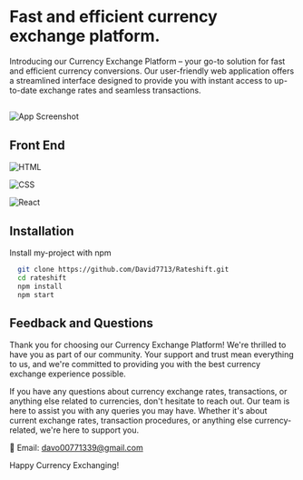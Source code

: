 
# Fast and efficient currency exchange platform.

Introducing our Currency Exchange Platform – your go-to solution for fast and efficient currency conversions. Our user-friendly web application offers a streamlined interface designed to provide you with instant access to up-to-date exchange rates and seamless transactions.



   ##
![App Screenshot](https://github.com/David7713/Rateshift/blob/main/src/Screenshots/RateShift-Screenshot.png?raw=true)


## Front End



![HTML](https://img.shields.io/badge/-HTML-orange?logo=html5&logoColor=white)

![CSS](https://img.shields.io/badge/-CSS-blue?logo=css3&logoColor=white)

![React](https://img.shields.io/badge/-React-blue?logo=react&logoColor=white)


## Installation

Install my-project with npm

```bash
  git clone https://github.com/David7713/Rateshift.git
  cd rateshift
  npm install
  npm start

```


## Feedback and Questions
Thank you for choosing our Currency Exchange Platform! We're thrilled to have you as part of our community. Your support and trust mean everything to us, and we're committed to providing you with the best currency exchange experience possible.

If you have any questions about currency exchange rates, transactions, or anything else related to currencies, don't hesitate to reach out. Our team is here to assist you with any queries you may have. Whether it's about current exchange rates, transaction procedures, or anything else currency-related, we're here to support you.

📧 Email: davo00771339@gmail.com

Happy Currency Exchanging!

